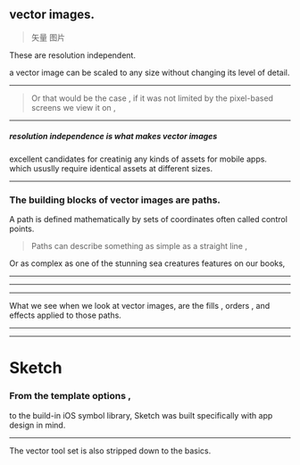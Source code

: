 
## vector images.


> 矢量 图片


These are resolution independent.




a vector image can be scaled to any size
without changing its level of detail.


<hr>


> Or that would be the case ,
> if it was not limited by the pixel-based screens we view it on   ,


<hr>

##### resolution independence is what makes vector images
excellent candidates for creatinig any kinds of assets for mobile apps.
which ususlly require identical assets at different sizes.

<hr>



### The building blocks of vector images are paths.


A path is defined mathematically by sets of coordinates often called control points.



> Paths can describe something as simple as a straight line ,

Or as complex as one of the stunning sea creatures features on our books,






<hr>


<hr>

<hr>


What we see when we look at vector images,
are the fills , orders , and effects applied to those paths.


<hr>

<hr>


# Sketch


### From the template options ,
to the build-in iOS symbol library,
Sketch was built specifically with app design in mind.





<hr>



The vector tool set is also stripped down to the basics.





